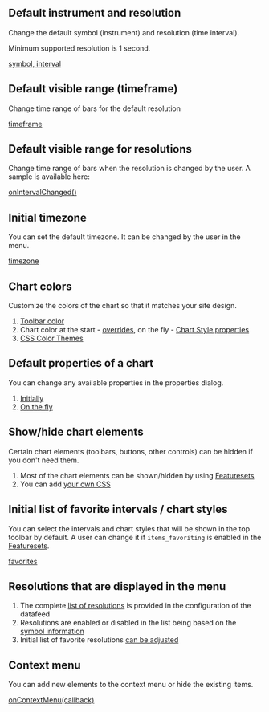 ## Default instrument and resolution

Change the default symbol (instrument) and resolution (time interval).

Minimum supported resolution is 1 second.

[symbol, interval](Widget-Constructor#symbol-interval)

## Default visible range (timeframe)

Change time range of bars for the default resolution

[timeframe](Widget-Constructor#timeframe)

## Default visible range for resolutions

Change time range of bars when the resolution is changed by the user. A sample is available here:

[onIntervalChanged()](Chart-Methods#onintervalchanged)

## Initial timezone

You can set the default timezone. It can be changed by the user in the menu.

[timezone](Widget-Constructor#timezone)

## Chart colors

Customize the colors of the chart so that it matches your site design.

1. [Toolbar color](Toolbars)
1. Chart color at the start - [overrides](Widget-Constructor#overrides), on the fly - [Chart Style properties](Chart-Style-Properties)
1. [CSS Color Themes](CSS-Color-Themes)

## Default properties of a chart

You can change any available properties in the properties dialog.

1. [Initially](Widget-Constructor#overrides)
1. [On the fly](Widget-Methods#applyoverridesoverrides)

## Show/hide chart elements

Certain chart elements (toolbars, buttons, other controls) can be hidden if you don't need them.

1. Most of the chart elements can be shown/hidden by using [Featuresets](Featuresets)
1. You can add [your own CSS](Widget-Constructor#custom_css_url)

## Initial list of favorite intervals / chart styles

You can select the intervals and chart styles that will be shown in the top toolbar by default. A user can change it if `items_favoriting` is enabled in the [Featuresets](Featuresets).

[favorites](Widget-Constructor#favorites)

## Resolutions that are displayed in the menu

1. The complete [list of resolutions](JS-Api#supported_resolutions) is provided in the configuration of the datafeed
1. Resolutions are enabled or disabled in the list being based on the [symbol information](Symbology#supported_resolutions)
1. Initial list of favorite resolutions [can be adjusted](Widget-Constructor#favorites)

## Context menu

You can add new elements to the context menu or hide the existing items.

[onContextMenu(callback)](Widget-Methods#oncontextmenucallback)
